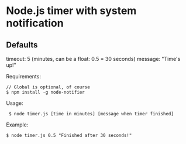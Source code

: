 # Node.js timer with system notification #

## Defaults ##
timeout: 5 (minutes, can be a float: 0.5 = 30 seconds)
message: "Time's up!"

Requirements:

```
// Global is optional, of course
$ npm install -g node-notifier
```

Usage:

```
 $ node timer.js [time in minutes] [message when timer finished] 
```

Example:

```
$ node timer.js 0.5 "Finished after 30 seconds!"
```